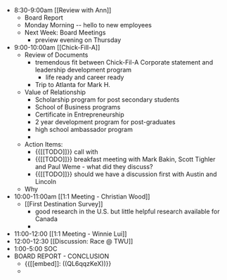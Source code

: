- 8:30-9:00am [[Review with Ann]]
    - Board Report
    - Monday Morning -- hello to new employees
    - Next Week: Board Meetings
        - preview evening on Thursday
- 9:00-10:00am [[Chick-Fill-A]]
    - Review of Documents
        - tremendous fit between Chick-Fil-A Corporate statement and leadership development program
            - life ready and career ready
        - Trip to Atlanta for Mark H. 
    - Value of Relationship
        - Scholarship program for post secondary students
        - School of Business programs
        - Certificate in Entrepreneurship
        - 2 year development program for post-graduates
        - high school ambassador program
        - 
    - Action Items:
        - {{[[TODO]]}} call with 
        - {{[[TODO]]}} breakfast meeting with Mark Bakin, Scott Tighler and Paul Weme - what did they discuss?
        - {{[[TODO]]}} should we have a discussion first with Austin and Lincoln 
    - Why  
- 10:00-11:00am [[1:1 Meeting - Christian Wood]]
    - [[First Destination Survey]] 
        - good research in the U.S. but little helpful research available for Canada
        - 
- 11:00-12:00 [[1:1 Meeting - Winnie Lui]]
- 12:00-12:30 [[Discussion: Race @ TWU]]
- 1:00-5:00 SOC
- BOARD REPORT - CONCLUSION 
    - {{[[embed]]: ((QL6qqzKeX))}}
    - 
